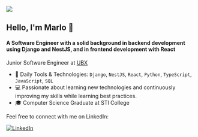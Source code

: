 ![](https://komarev.com/ghpvc/?username=tunggolh&color=blue)

## Hello, I'm Marlo 👋

#### A Software Engineer with a solid background in backend development using Django and NestJS, and in frontend development with React

Junior Software Engineer at [UBX](https://ubx.ph)<br>

- 🌟 Daily Tools & Technologies: `Django`, `NestJS`, `React`, `Python`, `TypeScript`, `JavaScript`, `SQL`
- 💻 Passionate about learning new technologies and continuously improving my skills while learning best practices.
- 🎓 Computer Science Graduate at STI College

Feel free to connect with me on LinkedIn:

[![LinkedIn](https://img.shields.io/badge/LinkedIn-0077B5?style=for-the-badge&logo=linkedin&logoColor=white)](https://ph.linkedin.com/in/marlo-tunggolh-693230246)
